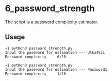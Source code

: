 6_password_strength
===================

The script is a password complexity estimator. 

Usage
-----

```
~$ python3 password_strength.py
Input the password for estimation --- Utka4%3i
Password complexity --- 6/10

~$ python3 password_strength.py
Input the password for estimation --- Password1
Password complexity --- 1/10

```
